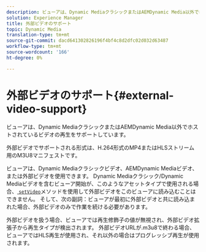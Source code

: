 ```yaml
---
description: ビューアは、Dynamic MediaクラシックまたはAEMDynamic Media以外でホストされているビデオの再生をサポートしています。
solution: Experience Manager
title: 外部ビデオのサポート
topic: Dynamic Media
translation-type: tm+mt
source-git-commit: dacd641302826196f4bf4c8d2dfc02d032d63487
workflow-type: tm+mt
source-wordcount: '166'
ht-degree: 0%

---
```



# 外部ビデオのサポート{#external-video-support}

ビューアは、Dynamic MediaクラシックまたはAEMDynamic Media以外でホストされているビデオの再生をサポートしています。

外部ビデオでサポートされる形式は、H.264形式のMP4またはHLSストリーム用のM3U8マニフェストです。

ビューアは、Dynamic Mediaクラシックビデオ、AEMDynamic Mediaビデオ、または外部ビデオを使用できます。 Dynamic Mediaクラシック/Dynamic Mediaビデオを含むビューア開始が、このようなアセットタイプで使用される場合、[ `setVideo`](../../c-html5-s7-aem-asset-viewers/c-html5-video-reference/c-html5-video-viewer-20-javascriptapiref/r-html5-video-viewer-20-javascriptapiref-setvideo.md#reference-85d3422d6ce64a36ac74827120b5a17c)メソッドを使用して外部ビデオをこのビューアに読み込むことはできません。 そして、次の副詞：ビューアが最初に外部ビデオと共に読み込まれた場合、外部ビデオのみで作業を続ける必要があります。

外部ビデオを扱う場合、ビューアでは再生修飾子の値が無視され、外部ビデオ拡張子から再生タイプが検出されます。 外部ビデオURLが.m3u8で終わる場合、ビューアではHLS再生が使用され、それ以外の場合はプログレッシブ再生が使用されます。
